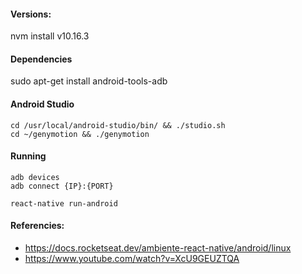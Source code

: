 
#### Versions:
nvm install v10.16.3

#### Dependencies
sudo apt-get install android-tools-adb 


#### Android Studio
```
cd /usr/local/android-studio/bin/ && ./studio.sh 
cd ~/genymotion && ./genymotion
```

#### Running
```
adb devices
adb connect {IP}:{PORT}

react-native run-android
```

#### Referencies:
- https://docs.rocketseat.dev/ambiente-react-native/android/linux
- https://www.youtube.com/watch?v=XcU9GEUZTQA
